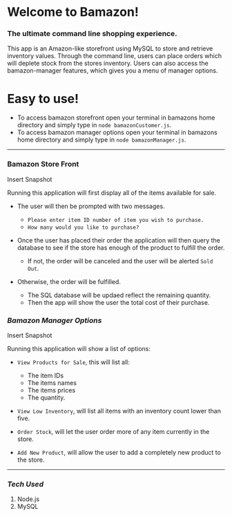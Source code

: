 # **Welcome to Bamazon!**

### **The ultimate command line shopping experience.**

This app is an Amazon-like storefront using MySQL to store and    retrieve inventory values. Through the command line, users can place orders which will deplete stock from the stores inventory. Users can also access the bamazon-manager features, which gives you a menu of manager options.

# **Easy to use!**
- To access bamazon storefront open your terminal in bamazons home directory and simply type in `node bamazonCustomer.js`. 
- To access bamazon manager options open your terminal in bamazons home directory and simply type in `node bamazonManager.js`. 

- - -

### **Bamazon Store Front**

Insert Snapshot

Running this application will first display all of the items available for sale. 

- The user will then be prompted with two messages.
    - `Please enter item ID number of item you wish to purchase.`
    - `How many would you like to purchase?`

- Once the user has placed their order the application will then query the database to see if the store has enough of the product to fulfill the order.
   - If not, the order will be canceled and the user will be alerted `Sold Out`.

- Otherwise, the order will be fulfilled.
   - The SQL database will be updaed reflect the remaining quantity.
   - Then the app will show the user the total cost of their purchase.

 ### ***Bamazon Manager Options***

Insert Snapshot

Running this application will show a list of options:

- `View Products for Sale`, this will list all:
   - The item IDs
   - The items names
   - The items prices
   - The quantity.

- `View Low Inventory`, will list all items with an inventory count lower than five.

- `Order Stock`, will let the user order more of any item currently in the store.

- `Add New Product`, will allow the user to add a completely new product to the store.

- - -

### ***Tech Used***

1. Node.js
2. MySQL
